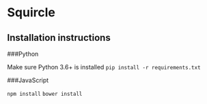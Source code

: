 # Squircle

## Installation instructions

###Python

Make sure Python 3.6+ is installed
`pip install -r requirements.txt`

###JavaScript

`npm install`
`bower install`